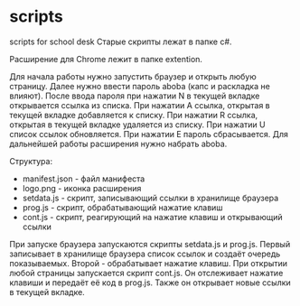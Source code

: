 # scripts
scripts for school desk
Старые скрипты лежат в папке c#.

Расширение для Chrome лежит в папке extention.

Для начала работы нужно запустить браузер и открыть любую страницу.
Далее нужно ввести пароль aboba (капс и раскладка не влияют).
После ввода пароля при нажатии N в текущей вкладке открывается ссылка из списка.
При нажатии A ссылка, открытая в текущей вкладке добавляется к списку.
При нажатии R ссылка, открытая в текущей вкладке удаляется из списку.
При нажатии U список ссылок обновляется.
При нажатии E пароль сбрасывается. Для дальнейшей работы расширения нужно набрать aboba.

Структура:
* manifest.json - файл манифеста
* logo.png - иконка расширения
* setdata.js - скрипт, записывающий ссылки в хранилище браузера
* prog.js - скрипт, обрабатывающий нажатие клавиш
* cont.js - скрипт, реагирующий на нажатие клавиш и открывающий ссылки

При запуске браузера запускаются скрипты setdata.js и prog.js.
Первый записывает в хранилище браузера список ссылок и создаёт очередь показываемых.
Второй - обрабатывает нажатие клавиш.
При открытии любой страницы запускается скрипт cont.js.
Он отслеживает нажатие клавиши и передаёт её код в prog.js.
Также он открывает новые ссылки в текущей вкладке.
